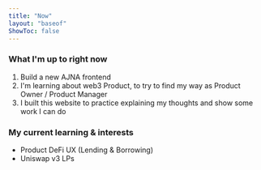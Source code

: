 ```yaml
---
title: "Now"
layout: "baseof"
ShowToc: false
---
```


### What I'm up to right now
1. Build a new AJNA frontend
2. I'm learning about web3 Product, to try to find my way as Product Owner / Product Manager
3. I built this website to practice explaining my thoughts and show some work I can do

### My current learning & interests
- Product DeFi UX (Lending & Borrowing)
- Uniswap v3 LPs

